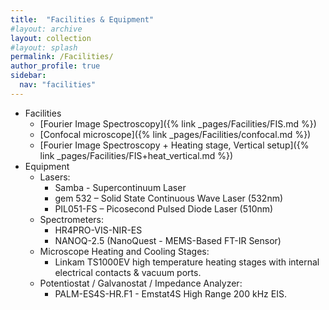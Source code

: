 ```yaml
---
title:  "Facilities & Equipment"
#layout: archive
layout: collection
#layout: splash
permalink: /Facilities/
author_profile: true
sidebar:
  nav: "facilities"
---
```

* Facilities
  * [Fourier Image Spectroscopy]({% link _pages/Facilities/FIS.md %})
  * [Confocal microscope]({% link _pages/Facilities/confocal.md %})
  * [Fourier Image Spectroscopy + Heating stage, Vertical setup]({% link _pages/Facilities/FIS+heat_vertical.md %})
* Equipment 
  * Lasers:
    * Samba - Supercontinuum Laser
    * gem 532 – Solid State Continuous Wave Laser (532nm)
    * PIL051-FS – Picosecond Pulsed Diode Laser (510nm)
   * Spectrometers:
       * HR4PRO-VIS-NIR-ES
       * NANOQ-2.5 (NanoQuest - MEMS-Based FT-IR Sensor)
   * Microscope Heating and Cooling Stages:
       * Linkam TS1000EV high temperature heating stages with internal electrical contacts & vacuum ports.
   *  Potentiostat / Galvanostat / Impedance Analyzer:
       * PALM-ES4S-HR.F1 - Emstat4S High Range 200 kHz EIS.
